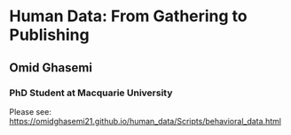 

# Human Data: From Gathering to Publishing

## Omid Ghasemi
### PhD Student at Macquarie University


Please see: https://omidghasemi21.github.io/human_data/Scripts/behavioral_data.html
